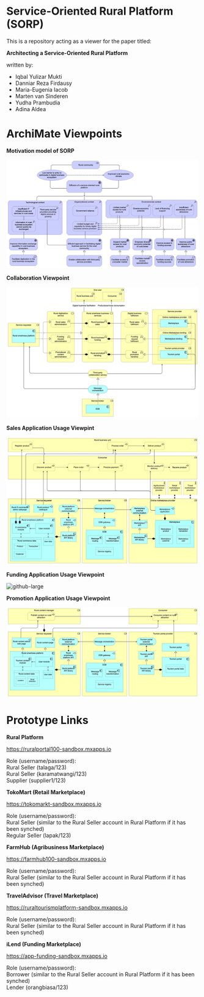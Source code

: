 # Service-Oriented Rural Platform (SORP)

This is a repository acting as a viewer for the paper titled:

<b>Architecting a Service-Oriented Rural Platform</b>

written by:

- Iqbal Yulizar Mukti
- Danniar Reza Firdausy
- Maria-Eugenia Iacob
- Marten van Sinderen
- Yudha Prambudia
- Adina Aldea

# ArchiMate Viewpoints

<b>Motivation model of SORP</b>

![github-large](https://github.com/danniarreza/Service-Oriented-Rural-Platform/blob/main/Motivation%20viewpoint%20(SOA%20paper).jpg)

<b>Collaboration Viewpoint</b>

![github-large](https://github.com/danniarreza/Service-Oriented-Rural-Platform/blob/main/Collaboration%20viewpoint%20(SOA%20paper).jpg)

<b>Sales Application Usage Viewpint</b>

![github-large](https://github.com/danniarreza/Service-Oriented-Rural-Platform/blob/main/Sales%20-%20app%20usage%20(WO%20Affiliate)%20SOA%20Paper.jpg)

<b>Funding Application Usage Viewpoint</b>

![github-large](https://github.com/danniarreza/Service-Oriented-Rural-Platform/blob/main/Lending%20-%20app%20usage%20(SOA).jpg.jpg)

<b>Promotion Application Usage Viewpoint</b>

![github-large](https://github.com/danniarreza/Service-Oriented-Rural-Platform/blob/main/Promotion%20-%20app%20usage%20(SOA%20Paper).jpg)

# Prototype Links

<b>Rural Platform</b>

https://ruralportal100-sandbox.mxapps.io

Role (username/password):
<br>
Rural Seller (talaga/123)
<br>
Rural Seller (karamatwangi/123)
<br>
Supplier (supplier1/123)

<b>TokoMart (Retail Marketplace)</b>

https://tokomarkt-sandbox.mxapps.io

Role (username/password):
<br>
Rural Seller (similar to the Rural Seller account in Rural Platform if it has been synched)
<br>
Regular Seller (lapak/123)

<b>FarmHub (Agribusiness Marketplace)</b>

https://farmhub100-sandbox.mxapps.io

Role (username/password):
<br>
Rural Seller (similar to the Rural Seller account in Rural Platform if it has been synched)

<b>TravelAdvisor (Travel Marketplace)</b>

https://ruraltourismplatform-sandbox.mxapps.io

Role (username/password):
<br>
Rural Seller (similar to the Rural Seller account in Rural Platform if it has been synched)

<b>iLend (Funding Marketplace)</b>

https://app-funding-sandbox.mxapps.io

Role (username/password):
<br>
Borrower (similar to the Rural Seller account in Rural Platform if it has been synched)
<br>
Lender (orangbiasa/123)

